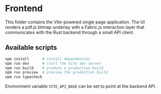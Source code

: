 # Frontend

This folder contains the Vite-powered single page application. The UI renders a
pdf.js bitmap underlay with a Fabric.js interaction layer that communicates with
the Rust backend through a small API client.

## Available scripts

```bash
npm install      # install dependencies
npm run dev      # start the Vite dev server
npm run build    # produce a production build
npm run preview  # preview the production build
npm run typecheck
```

Environment variable `VITE_API_BASE` can be set to point at the backend API.
